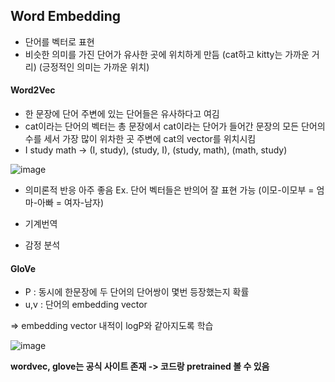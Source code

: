 ## Word Embedding
* 단어를 벡터로 표현
* 비슷한 의미를 가진 단어가 유사한 곳에 위치하게 만듬 (cat하고 kitty는 가까운 거리) (긍정적인 의미는 가까운 위치)

#### Word2Vec
* 한 문장에 단어 주변에 있는 단어들은 유사하다고 여김
* cat이라는 단어의 벡터는 총 문장에서 cat이라는 단어가 들어간 문장의 모든 단어의 수를 세서 가장 많이 위차한 곳 주변에 cat의 vector를 위치시킴
* I study math -> (I, study), (study, I), (study, math), (math, study)

![image](https://user-images.githubusercontent.com/63588046/157636881-2ebfe235-e9ae-4c07-a21e-9c05efd44567.png)


* 의미론적 반응 아주 좋음  Ex. 단어 벡터들은 반의어 잘 표현 가능 (이모-이모부 = 엄마-아빠 = 여자-남자)

* 기계번역
* 감정 분석


#### GloVe
* P : 동시에 한문장에 두 단어의 단어쌍이 몇번 등장했는지 확률
* u,v : 단어의 embedding vector

=> embedding vector 내적이 logP와 같아지도록 학습

![image](https://user-images.githubusercontent.com/63588046/157788366-20f3e8ef-1750-4619-b52e-d67bb48594ca.png)


**wordvec, glove는 공식 사이트 존재 -> 코드랑 pretrained 볼 수 있음**
